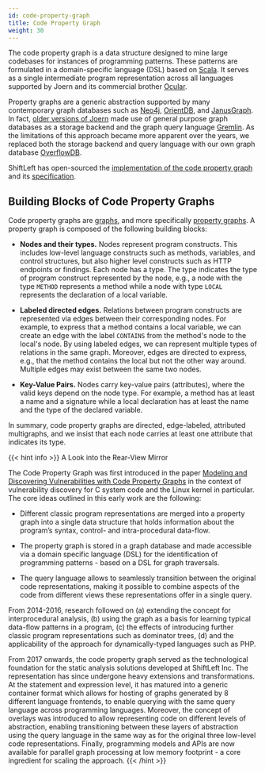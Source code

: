 ```yaml
---
id: code-property-graph
title: Code Property Graph
weight: 30
---
```


The code property graph is a data structure designed to mine large
codebases for instances of programming patterns. These patterns are
formulated in a domain-specific language (DSL) based on
[Scala](https://www.scala-lang.org/). It serves as a single
intermediate program representation across all languages supported by
Joern and its commercial brother [Ocular](https://www.shifleft.io/).

Property graphs are a generic abstraction supported by many
contemporary graph databases such as [Neo4j](https://neo4j.com/),
[OrientDB](https://orientdb.com/), and
[JanusGraph](https://janusgraph.org/). In fact, [older versions of
Joern](https://github.com/fabsx00/joern-old) made use of general
purpose graph databases as a storage backend and the graph query
language [Gremlin](https://tinkerpop.apache.org/gremlin.html). As the
limitations of this approach became more apparent over the years, we
replaced both the storage backend and query language with our own
graph database
[OverflowDB](https://github.com/ShiftLeftSecurity/overflowdb).

ShiftLeft has open-sourced the [implementation of the code property
graph](https://github.com/ShiftLeftSecurity/codepropertygraph) and its
[specification](https://cpg.joern.io).

## Building Blocks of Code Property Graphs

Code property graphs are
[graphs](https://en.wikipedia.org/wiki/Graph_(discrete_mathematics)),
and more specifically [property
graphs](https://arxiv.org/pdf/1004.1001.pdf). A property graph is
composed of the following building blocks:

- **Nodes and their types.** Nodes represent program
  constructs. This includes low-level language constructs such as
  methods, variables, and control structures, but also higher level
  constructs such as HTTP endpoints or findings. Each node has a
  type. The type indicates the type of program construct represented
  by the node, e.g., a node with the type `METHOD` represents a method
  while a node with type `LOCAL` represents the declaration of a local
  variable.

- **Labeled directed edges.**
  Relations between program constructs are represented via edges
  between their corresponding nodes. For example, to express that a
  method contains a local variable, we can create an edge with the
  label `CONTAINS` from the method's node to the local's node. By
  using labeled edges, we can represent multiple types of relations in
  the same graph. Moreover, edges are directed to express, e.g., that
  the method contains the local but not the other way around. Multiple
  edges may exist between the same two nodes.

- **Key-Value Pairs.**
  Nodes carry key-value pairs (attributes), where the valid
  keys depend on the node type. For example, a method has at
  least a name and a signature while a local declaration has at
  least the name and the type of the declared variable.

In summary, code property graphs are directed, edge-labeled,
attributed multigraphs, and we insist that each node carries at least
one attribute that indicates its type.

{{< hint info >}}
A Look into the Rear-View Mirror

The Code Property Graph was first introduced in the paper [Modeling
and Discovering Vulnerabilities with Code Property
Graphs](https://fabianyamaguchi.com/files/2014-ieeesp.pdf) in the
context of vulnerability discovery for C system code and the Linux
kernel in particular. The core ideas outlined in this early work are
the following:

* Different classic program representations are merged into a property
  graph into a single data structure that holds information about the
  program’s syntax, control- and intra-procedural data-flow.

* The property graph is stored in a graph database and made accessible
  via a domain specific language (DSL) for the identification of
  programming patterns - based on a DSL for graph traversals.

* The query language allows to seamlessly transition between the
original code representations, making it possible to combine aspects
of the code from different views these representations offer in a
single query.

From 2014-2016, research followed on (a) extending the concept for
interprocedural analysis, (b) using the graph as a basis for learning
typical data-flow patterns in a program, (c) the effects of
introducing further classic program representations such as dominator
trees, (d) and the applicability of the approach for dynamically-typed
languages such as PHP.

From 2017 onwards, the code property graph served as the technological
foundation for the static analysis solutions developed at ShiftLeft
Inc. The representation has since undergone heavy extensions and
transformations. At the statement and expression level, it has matured
into a generic container format which allows for hosting of graphs
generated by 8 different language frontends, to enable querying with
the same query language across programming languages. Moreover, the
concept of overlays was introduced to allow representing code
on different levels of abstraction, enabling transitioning
between these layers of abstraction using the query language in the
same way as for the original three low-level code
representations. Finally, programming models and APIs are now
available for parallel graph processing at low memory footprint - a
core ingredient for scaling the approach.
{{< /hint >}}

